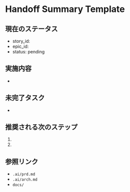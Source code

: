 # Handoff Summary Template

## 現在のステータス
- story_id: 
- epic_id: 
- status: pending

## 実施内容
- 

## 未完了タスク
- 

## 推奨される次のステップ
1. 
2. 

## 参照リンク
- `.ai/prd.md`
- `.ai/arch.md`
- `docs/`

